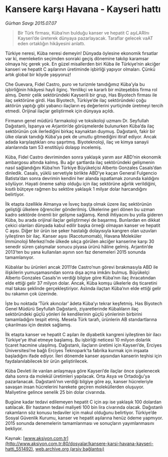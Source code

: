# Kansere karşı Havana - Kayseri hattı

*Gürhan Savgı 2015.07.07*

<div class="pNewsDetailMainContent" itemprop="articleBody">
 <blockquote>
  <p>
   Bir Türk firması, Küba’nın bulduğu kanser ve hepatit C aşıLARInı Kayseri’de üreterek dünyaya pazarlayacak. Taraflar gelecek vaAT eden ortaklığın hikâyesini anlattı.
  </p>
 </blockquote>
 <p>
  Türkiye neresi, Küba neresi demeyin! Dünyada öylesine ekonomik fırsatlar var ki, memleketin seçimden sonraki geçiş dönemine takılıp karamsar olmaya hiç gerek yok. En güzel misallerden biri Küba ile Türkiye’nin akciğer kanseri ve hepatit C aşılarının üretiminde işbirliği yapıyor olmaları. Çünkü artık global bir köyde yaşıyoruz!
 </p>
 <p>
  Che Guevara, Fidel Castro, puro ve turizmle tanıdığımız Küba’yla bu işbirliğinin hikâyesi hayli ilginç. Yenilikçi ve kararlı bir müteşebbis firma rol almış. Demir çelik sektöründeki Kayserili bir grup, Has Biyotech firması ile ilaç sektörüne girdi. Has Biyotech, Türkiye’de ilaç sektöründeki çoğu aktörün yaptığı gibi yabancı ilaçların eş değerlerini yurtiçinde üretmeyi tercih etmedi. Orijinal ilaçlar geliştirmek için dünyaya açıldı.
 </p>
 <p>
  Firmanın genel müdürü farmakoloji ve toksikoloji uzmanı Dr. Seyfullah Dağıstanlı, İspanya ve Arjantin’de görüşmelerde bulunurken Küba’da ilaç sektörünün çok ilerlediğini birkaç kaynaktan duymuş. Dağıstanlı, fakir bir ülke olarak tanıdığı Küba’ya pek de umutlu gitmediğini itiraf ediyor. Ancak adada karşılaştıkları onu şaşırtmış. Biyoteknoloji, ilaç ve kimya sanayii alanlarında tam 53 enstitüyü dolaşıp incelemiş.
 </p>
 <p>
  Küba, Fidel Castro devriminden sonra yaklaşık yarım asır ABD’nin ekonomik ambargosu altında kalmış. Bu ağır şartlarda ilaç sektöründeki gelişmenin nasıl sağlandığını Küba’nın Türkiye Büyükelçisi Alberto Gonzales Casals’dan dinledik. Casals, yüklü servetiyle birlikte ABD’ye kaçan General Fulgencio Batista’dan sonra devrimin kendini her alanda ispatlamak zorunda kaldığını söylüyor. Hayati öneme sahip olduğu için ilaç sektörüne ağırlık verildiğini, kısıtlı bütçeye rağmen bu sektöre yaklaşık 1 milyar dolar harcandığını belirtiyor.
 </p>
 <p>
  İlk etapta özellikle Almanya ve İsveç başta olmak üzere ilaç sektörünün geliştiği ülkelere öğrenciler gönderilmiş. Ülkelerine geri dönen bu uzman kadro sektörde önemli bir gelişme sağlamış. Kendi ihtiyacını bu yolla gideren Küba, bu arada orijinal ilaçlar geliştirmeyi de başarmış. Bunlardan en dikkat çekici olanları dünyada kabul edilir başka örneği olmayan kanser ve hepatit C aşısı. Diğer bir ürün ise şeker hastalığı dolayısıyla kangren olan uzuvları iyileştiren bir ilaç. Kanser aşısı (Racotumomab), Havana Moleküler İmmünoloji Merkezi’nde ülkede sıkça görülen akciğer kanserine karşı 30 senedir süren çalışmalar sonucu piyasa ürünü hâline gelmiş. Arjantin’de 2013’ten bu yana kullanılan aşının son faz denemeleri 2015 sonunda tamamlanıyor.
 </p>
 <p>
  Kübalılar bu ürünleri ancak 2011’de Castro’nun görevi bırakmasıyla ABD ile ilişkilerin yumuşamasından sonra dışa açma imkânı bulmuş. Büyükelçi Alberto Gonzales Casals’ın verdiği bilgiye göre Küba’nın ilaç ihracatından elde ettiği gelir 37 milyon dolar. Ancak, Küba komşu ülkelerle dış ticaretini mal takası şeklinde gerçekleştiriyor. Aslında ilaçtan Küba’nın elde ettiği gelir bu rakamın çok üzerinde.
 </p>
 <p>
  İşte bu noktada ‘Türk akıncılar’ âdeta Küba’yı tekrar keşfetmiş. Has Biyotech Genel Müdürü Seyfullah Dağıstanlı, ziyaretlerinde Kübalıların ilaç sektöründeki güçlü yönleri ile kendilerinin güçlü yönlerinin birbirini tamamladığını tespit etmiş. Mesela Türk tarafı, ürünlerin AB standartlarına çıkarılması için destek sağlamış.
 </p>
 <p>
  İlk etapta kanser ve hepatit C aşıları ile diyabetik kangreni iyileştiren bir ilacı Türkiye’ye ithal etmeye başlamış. Bu işbirliği neticesi 10 milyon dolarlık ticaret hacmine ulaşılmış. Dağıstanlı, ilaçların üretimi için Kayseri’de, Erciyes Üniversitesi’ne bağlı Erciyes Teknopark’ta fabrika kurmak için inşaata başladığını ifade ediyor. İleri dönemde kanser aşısından kanserin teşhisi için faydalanılabilecek bir ürün geliştirilecek.
 </p>
 <p>
  Küba Devleti ile varılan anlaşmaya göre Kayseri’de ilaçlar önce şişelenecek daha sonra da molekül üretimleri yapılacak. Orta Asya ve Ortadoğu’ya pazarlanacak. Dağıstanlı’nın verdiği bilgiye göre aşı, kanser hücreleriyle savaşan insan hücrelerini harekete geçiren moleküllerden oluşuyor. Maliyetine gelince senelik 25 bin dolar civarında.
 </p>
 <p>
  Bugüne kadar tedavi edilemeyen hepatit C için aşı ise yaklaşık 100 dolardan satılacak. Bir hastanın tedavi maliyeti 100 bin lira civarında olacak. Dağıstanlı rakamların söz konusu tedaviler için makul olduğunu belirtiyor. Türkiye’de Sosyal Güvenlik Kurumu, kanser ve hepatit aşılarına henüz ödeme yapmıyor. 2015 sonunda denemelerin tamamlanması ve sonuçların yayımlanmasını bekliyor.
 </p>
</div>


Kaynak: [www.aksiyon.com.tr](http://www.aksiyon.com.tr:80/dosyalar/kansere-karsi-havana-kayseri-hatti_551492), [web.archive.org (arşiv bağlantısı)](http://web.archive.org/web/20150712040802/http://www.aksiyon.com.tr:80/dosyalar/kansere-karsi-havana-kayseri-hatti_551492)
